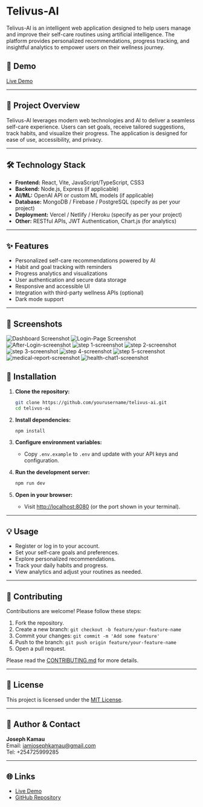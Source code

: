 # Telivus-AI

Telivus-AI is an intelligent web application designed to help users manage and improve their self-care routines using artificial intelligence. The platform provides personalized recommendations, progress tracking, and insightful analytics to empower users on their wellness journey.

## 🚀 Demo

[Live Demo](https://your-demo-link.com) <!-- Replace with actual live link if available -->

---

## 📖 Project Overview

Telivus-AI leverages modern web technologies and AI to deliver a seamless self-care experience. Users can set goals, receive tailored suggestions, track habits, and visualize their progress. The application is designed for ease of use, accessibility, and privacy.

---

## 🛠️ Technology Stack

- **Frontend:** React, Vite, JavaScript/TypeScript, CSS3
- **Backend:** Node.js, Express (if applicable)
- **AI/ML:** OpenAI API or custom ML models (if applicable)
- **Database:** MongoDB / Firebase / PostgreSQL (specify as per your project)
- **Deployment:** Vercel / Netlify / Heroku (specify as per your project)
- **Other:** RESTful APIs, JWT Authentication, Chart.js (for analytics)

---

## ✨ Features

- Personalized self-care recommendations powered by AI
- Habit and goal tracking with reminders
- Progress analytics and visualizations
- User authentication and secure data storage
- Responsive and accessible UI
- Integration with third-party wellness APIs (optional)
- Dark mode support

---

## 📸 Screenshots

![Dashboard Screenshot](screenshots/dashboard.png)
![Login-Page Screenshot](screenshots/login-page.png)
![After-Login-screenshot](screenshots/after-login.png)
![step 1-screenshot](screenshots/step1.png)
![step 2-screenshot](screenshots/step2.png)
![step 3-screenshot](screenshots/step3.png)
![step 4-screenshot](screenshots/step4.png)
![step 5-screenshot](screenshots/step5.png)
![medical-report-screenshot](screenshots/medical-report.png)
![health-chat1-screenshot](screenshots/health-chat1.png)


## 📝 Installation

1. **Clone the repository:**
   ```sh
   git clone https://github.com/yourusername/telivus-ai.git
   cd telivus-ai
   ```

2. **Install dependencies:**
   ```sh
   npm install
   ```

3. **Configure environment variables:**
   - Copy `.env.example` to `.env` and update with your API keys and configuration.

4. **Run the development server:**
   ```sh
   npm run dev
   ```

5. **Open in your browser:**
   - Visit [http://localhost:8080](http://localhost:8080) (or the port shown in your terminal).

---

## 💡 Usage

- Register or log in to your account.
- Set your self-care goals and preferences.
- Explore personalized recommendations.
- Track your daily habits and progress.
- View analytics and adjust your routines as needed.

---

## 🤝 Contributing

Contributions are welcome! Please follow these steps:

1. Fork the repository.
2. Create a new branch: `git checkout -b feature/your-feature-name`
3. Commit your changes: `git commit -m 'Add some feature'`
4. Push to the branch: `git push origin feature/your-feature-name`
5. Open a pull request.

Please read the [CONTRIBUTING.md](CONTRIBUTING.md) for more details.

---

## 📄 License

This project is licensed under the [MIT License](LICENSE).

---

## 👤 Author & Contact

**Joseph Kamau**  
Email: [iamjosephkamau@gmail.com](mailto:iamjosephkamau@gmail.com)  
Tel: +254725999285

---

## 🌐 Links

- [Live Demo](https://your-demo-link.com) <!-- Replace with actual live link -->
- [GitHub Repository](https://github.com/yourusername/telivus-ai)
